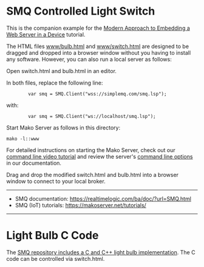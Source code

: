 # SMQ Controlled Light Switch

This is the companion example for the
[Modern Approach to Embedding a Web Server in a Device](https://realtimelogic.com/articles/Modern-Approach-to-Embedding-a-Web-Server-in-a-Device)
tutorial.


The HTML files [www/bulb.html](www/bulb.html) and
[www/switch.html](www/switch.html) are designed to be dragged and
dropped into a browser window without you having to install any
software. However, you can also run a local server as follows:

Open switch.html and bulb.html in an editor.

In both files, replace the following line:
```
        var smq = SMQ.Client("wss://simplemq.com/smq.lsp");
```
with:
```
        var smq = SMQ.Client("ws://localhost/smq.lsp");
```

Start Mako Server as follows in this directory:
```
mako -l::www
```

For detailed instructions on starting the Mako Server, check out our [command line video tutorial](https://youtu.be/vwQ52ZC5RRg) and review the server's [command line options](https://realtimelogic.com/ba/doc/?url=Mako.html#loadapp) in our documentation.

Drag and drop the modified switch.html and bulb.html into a browser
window to connect to your local broker.

---------------------------------------------

* SMQ documentation: https://realtimelogic.com/ba/doc/?url=SMQ.html
* SMQ (IoT) tutorials: https://makoserver.net/tutorials/

---------------------------------------------

# Light Bulb C Code

The
[SMQ repository includes a C and C++ light bulb implementation](https://github.com/RealTimeLogic/SMQ#2-light-bulb-example).
The C code can be controlled via switch.html.

